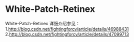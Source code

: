 # White-Patch-Retinex
White-Patch-Retinex
详细介绍参见：
1.http://blog.csdn.net/fightingforcv/article/details/46988431
2.http://blog.csdn.net/fightingforcv/article/details/47099713
